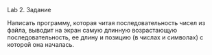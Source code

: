 Lab 2.
                                                              Задание

                             
Написать программу, которая читая последовательность чисел из файла, выводит на экран самую длинную возрастающую последовательность, ее длину и позицию  (в числах и символах) с которой она началась.



